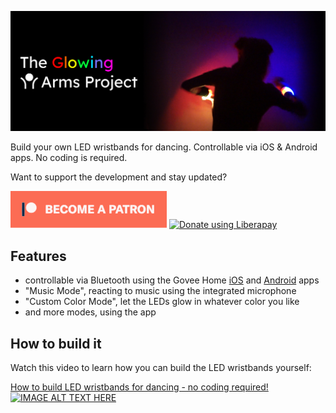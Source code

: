 ![The Glowing Arms Project](headerimage.jpg "The Glowing Arms Project")

Build your own LED wristbands for dancing. Controllable via iOS &amp; Android apps. No coding is required.

Want to support the development and stay updated?

<a href="https://www.patreon.com/bePatron?u=24983231"><img alt="Become a Patreon" src="patreon_button.svg"></a> <a href="https://liberapay.com/glowingkitty/donate"><img alt="Donate using Liberapay" src="https://liberapay.com/assets/widgets/donate.svg"></a>


## Features

- controllable via Bluetooth using the Govee Home [iOS](https://apps.apple.com/us/app/govee-home/id1395696823) and [Android](https://play.google.com/store/apps/details?id=com.govee.home&hl=en) apps
- "Music Mode", reacting to music using the integrated microphone
- "Custom Color Mode", let the LEDs glow in whatever color you like
- and more modes, using the app


## How to build it
Watch this video to learn how you can build the LED wristbands yourself:

[How to build LED wristbands for dancing - no coding required!](https://www.youtube.com/watch?v=rtVQ7AlgY54)
[![IMAGE ALT TEXT HERE](https://img.youtube.com/vi/rtVQ7AlgY54/0.jpg)](https://www.youtube.com/watch?v=rtVQ7AlgY54)
